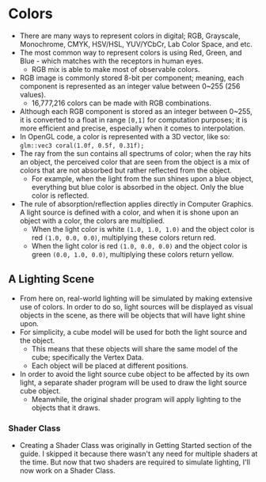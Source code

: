 # Colors
- There are many ways to represent colors in digital; RGB, Grayscale, Monochrome, CMYK, HSV/HSL, YUV/YCbCr, Lab Color Space, and etc.
- The most common way to represent colors is using Red, Green, and Blue - which matches with the receptors in human eyes.
	- RGB mix is able to make most of observable colors.
- RGB image is commonly stored 8-bit per component; meaning, each component is represented as an integer value between 0~255 (256 values).
	- 16,777,216 colors can be made with RGB combinations.
- Although each RGB component is stored as an integer between 0~255, it is converted to a float in range `[0,1]` for computation purposes; it is more efficient and precise, especially when it comes to interpolation.
- In OpenGL code, a color is represented with a 3D vector, like so: `glm::vec3 coral(1.0f, 0.5f, 0.31f);`
- The ray from the sun contains all spectrums of color; when the ray hits an object, the perceived color that are seen from the object is a mix of colors that are not absorbed but rather reflected from the object.
	- For example, when the light from the sun shines upon a blue object, everything but blue color is absorbed in the object. Only the blue color is reflected.
- The rule of absorption/reflection applies directly in Computer Graphics. A light source is defined with a color, and when it is shone upon an object with a color, the colors are multiplied.
	- When the light color is white `(1.0, 1.0, 1.0)` and the object color is red `(1.0, 0.0, 0.0)`, multiplying these colors return red.
	- When the light color is red `(1.0, 0.0, 0.0)` and the object color is green `(0.0, 1.0, 0.0)`, multiplying these colors return yellow.
## A Lighting Scene
- From here on, real-world lighting will be simulated by making extensive use of colors. In order to do so, light sources will be displayed as visual objects in the scene, as there will be objects that will have light shine upon.
- For simplicity, a cube model will be used for both the light source and the object.
	- This means that these objects will share the same model of the cube; specifically the Vertex Data.
	- Each object will be placed at different positions.
- In order to avoid the light source cube object to be affected by its own light, a separate shader program will be used to draw the light source cube object.
	- Meanwhile, the original shader program will apply lighting to the objects that it draws.

### Shader Class
- Creating a Shader Class was originally in Getting Started section of the guide. I skipped it because there wasn't any need for multiple shaders at the time. But now that two shaders are required to simulate lighting, I'll now work on a Shader Class.